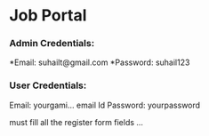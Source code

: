 <h1>Job Portal</h1>

<h3>Admin Credentials:</h3>
*Email: suhailt@gmail.com
*Password: suhail123

<h3>User Credentials:</h3>
Email: yourgami... email Id
Password: yourpassword

must fill all the register form fields ...


